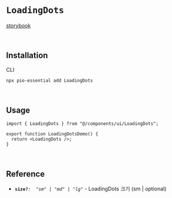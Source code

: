 # `LoadingDots`

[storybook](https://6758546295e48c1f5cb91421-qzkaggnqsg.chromatic.com/?path=/docs/react-components-loadingdots--docs)

<br />

## Installation

CLI

```bash
npx pio-essential add LoadingDots
```

<br />

## Usage

```tsx
import { LoadingDots } from "@/components/ui/LoadingDots";

export function LoadingDotsDemo() {
  return <LoadingDots />;
}
```

<br />

## Reference

- **`size?`**_`:  "sm" | "md" | "lg"`_ - LoadingDots 크기 (sm | optional)
